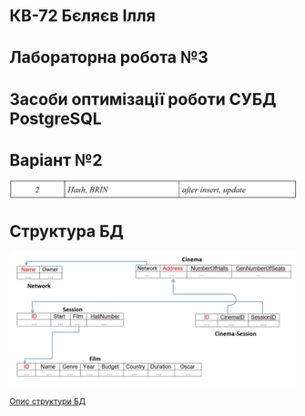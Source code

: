 # КВ-72 Бєляєв Ілля
# Лабораторна робота №3
# Засоби оптимізації роботи СУБД PostgreSQL
# Варіант №2
![alt text](https://github.com/BelyaevIlyaUkraine/KV72_BelyaevIlya_DB/blob/master/LAB3/Variant.png)
# Структура БД
![alt text](https://github.com/BelyaevIlyaUkraine/KV72_BelyaevIlya_DB/blob/master/LAB3/BD_Structure.JPG)

[Опис структури БД](https://github.com/BelyaevIlyaUkraine/KV72_BelyaevIlya_DB/blob/master/LAB1/DB%20structure%20describing.docx)
